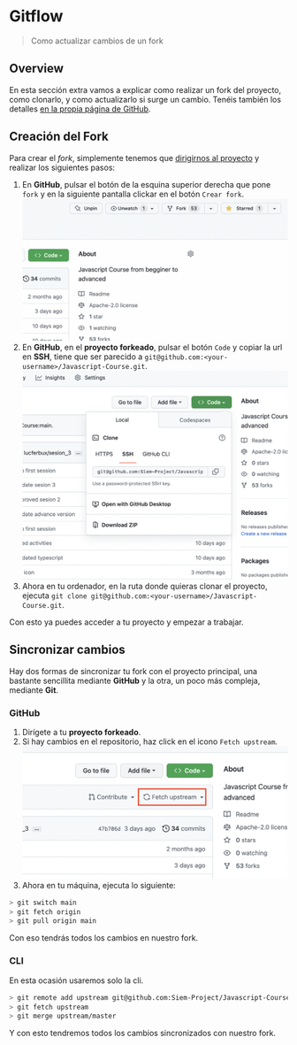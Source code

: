 # Gitflow
> Como actualizar cambios de un fork

## Overview

En esta sección extra vamos a explicar como realizar un fork del proyecto, como clonarlo, y como actualizarlo si surge un cambio. Tenéis también los detalles [en la propia página de GitHub](https://docs.github.com/en/pull-requests/collaborating-with-pull-requests/working-with-forks/syncing-a-fork).

## Creación del Fork

Para crear el *fork*, simplemente tenemos que [dirigirnos al proyecto](https://github.com/lucferbux/Javascript-Course) y realizar los siguientes pasos:

1. En **GitHub**, pulsar el botón de la esquina superior derecha que pone `fork` y en la siguiente pantalla clickar en el botón `Crear fork`.
![GitHub Fork](/meta/1_1_github_fork.png)
2. En **GitHub**, en el **proyecto forkeado**, pulsar el botón `Code` y copiar la url en **SSH**, tiene que ser parecido a `git@github.com:<your-username>/Javascript-Course.git`.
![GitHub Clone](/meta/1_2_github_clone.png)
3. Ahora en tu ordenador, en la ruta donde quieras clonar el proyecto, ejecuta `git clone git@github.com:<your-username>/Javascript-Course.git`.

Con esto ya puedes acceder a tu proyecto y empezar a trabajar.

## Sincronizar cambios

Hay dos formas de sincronizar tu fork con el proyecto principal, una bastante sencillita mediante **GitHub** y la otra, un poco más compleja, mediante **Git**.

### GitHub

1. Dirígete a tu **proyecto forkeado**.
2. Si hay cambios en el repositorio, haz click en el icono `Fetch upstream`.
![Fetch Upstream](/meta/1_3_github_fetch_upstream.png)
3. Ahora en tu máquina, ejecuta lo siguiente:

```bash
> git switch main
> git fetch origin
> git pull origin main
```

Con eso tendrás todos los cambios en nuestro fork.

### CLI

En esta ocasión usaremos solo la cli.

```bash
> git remote add upstream git@github.com:Siem-Project/Javascript-Course.git
> git fetch upstream
> git merge upstream/master
```

Y con esto tendremos todos los cambios sincronizados con nuestro fork.
